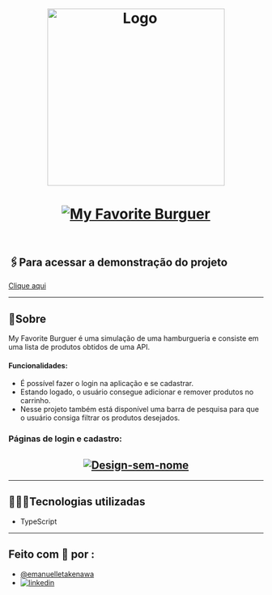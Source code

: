 <h1 align="center">
    <a href="https://ibb.co/9svW19X"><img src="https://i.ibb.co/0hXr6jN/Logo.png" alt="Logo" border="0" width="350"></a>
</h1>

<h1 align="center">
   <a href="https://ibb.co/Sx3fTPy"><img src="https://i.ibb.co/DbRrXtW/Captura-de-tela-2023-07-06-145524.png" alt="My Favorite Burguer" border="0"></a><br /><a target='_blank' href='https://pt-br.imgbb.com/'></a><br />
</h1>


## 🖇️Para acessar a demonstração do projeto

[Clique aqui](https:/)



<hr>

## 📜Sobre

My Favorite Burguer é uma simulação de uma hamburgueria e consiste em uma lista de produtos obtidos de uma API.

#### Funcionalidades:
- É possível fazer o login na aplicação e se cadastrar.
- Estando logado, o usuário consegue adicionar e remover produtos no carrinho.
- Nesse projeto também está disponível uma barra de pesquisa para que o usuário consiga filtrar os produtos desejados.

### Páginas de login e cadastro:
<h2 align="center">
<a href="https://ibb.co/pLgvQCk"><img src="https://i.ibb.co/RD1pNLJ/Design-sem-nome.jpg" alt="Design-sem-nome" border="0"></a>
</h2>

<hr>

## 👩🏻‍💻Tecnologias utilizadas
- TypeScript

<hr>

## Feito com 🧡 por :
- [@emanuelletakenawa](https://github.com/emanuelletakenawa) <br>
- [![linkedin](https://img.shields.io/badge/linkedin-0A66C2?style=for-the-badge&logo=linkedin&logoColor=white)](https://www.linkedin.com/in/emanuelle-takenawa-32b6a1257)

